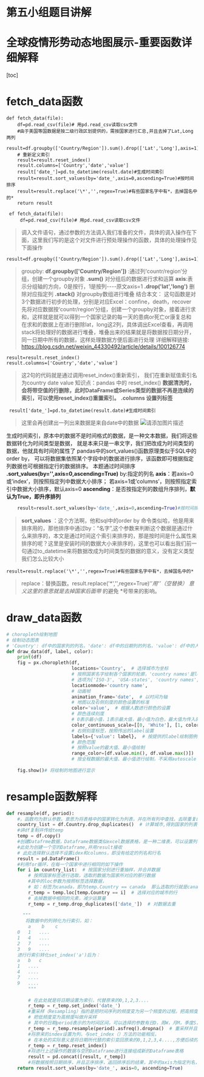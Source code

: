 # 第五小组题目讲解
# 全球疫情形势动态地图展示-重要函数详细解释
[toc]
# fetch_data函数

```livecodeserver
def fetch_data(file):
    df=pd.read_csv(file)# 用pd.read_csv读取csv文件
    #由于美国等国数据是按二级行政区划提供的，需按国家进行汇总,并且去掉了Lat,Long两列
    result=df.groupby(['Country/Region']).sum().drop(['Lat','Long'],axis=1).stack()
    # 重新定义索引
    result=result.reset_index()
    result.columns=['Country','date','value']
    result['date_']=pd.to_datetime(result.date)#生成时间索引
    result=result.sort_values(by='date_',axis=0,ascending=True)#按时间排序
    result=result.replace('\*','',regex=True)#有些国家名字中有*，去掉国名中的*
    return result
```


```gams
 ef fetch_data(file):
	 df=pd.read_csv(file)# 用pd.read_csv读取csv文件
```
    
>调入文件语句，通过参数的方法调入我们准备的文件，具体的调入操作在下面，这里我们写的是这个对文件进行预处理操作的函数，具体的处理操作见下面操作

```livecodeserver
result=df.groupby(['Country/Region']).sum().drop(['Lat','Long'],axis=1).stack()
```
>groupby:
    **df.groupby(['Country/Region'])** :通过列‘countr/region’分组，创建一个groupby对象
    **.sum()** 对分组后的数据进行求和运算
    **axis**:表示分组轴的方向，0是按行，1是按列----原文axis=1
    **.drop('lat','long')** 删除对应指定列
**.stack()** 对groupby数组进行堆叠
    结合本文：
    这句函数是对3个数据进行初步的处理，分别是对应Excel：confine，death，recover
    先将对应数据按‘countr/region’分组，创建一个groupby对象，接着进行求和，这样就是就可以得到一个国家记录的每一天的患病or死亡or康复总和
  在求和的数据上在进行删除lat，long这2列，具体调出Excel查看，再调用stack将处理好的数据进行堆叠，堆叠出来的结果就是将数据按日期分开，同一日期中所有的数据，这样处理数据方便后面进行处理
    详细解释链接: https://blog.csdn.net/weixin_44330492/article/details/100126774

```livecodeserver
result=result.reset_index()
result.columns=['Country','date','value']
```
> 这2句的代码就是通过调用reset_index()重新索引，
我们在重新赋值索引名为country date value
知识点：pandas 中的 reset_index()
**数据清洗时，会将带空值的行删除，此时DataFrame或Series类型的数据不再是连续的索引，可以使用reset_index()重置索引。**
**.columns 设置列标签**

```livecodeserver
 result['date_']=pd.to_datetime(result.date)#生成时间索引
```

>这里会再创建出一列出来数据是来自date中的数据
![请添加图片描述](https://img-blog.csdnimg.cn/57f20cf1d7e6460fa97d2ab28a6382a6.png?x-oss-process=image/watermark,type_d3F5LXplbmhlaQ,shadow_50,text_Q1NETiBAU1NT6L-q,size_20,color_FFFFFF,t_70,g_se,x_16)

生成时间索引，原本中的数据不是时间格式的数据，是一种文本数据，我们将这些数据转化为时间类型是数据，
    就是本来只是一串文字，我们把改成为时间类型的数据，他就具有时间的属性了
pandas中的sort_values()函数原理类似于SQL中的order by，
        可以将数据集依照某个字段中的数据进行排序，该函数即可根据指定列数据也可根据指定行的数据排序。
        本题通过时间排序
        **.sort_values(by='',axis=0,ascending=True)**
            by:指定的列名
            **axis**：若axis=0或’index’，则按照指定列中数据大小排序；
            若axis=1或’columns’，则按照指定索引中数据大小排序，默认axis=0
            **ascending**：是否按指定列的数组升序排列，**默认为True，即升序排列** 	
```python
	result=result.sort_values(by='date_',axis=0,ascending=True)#按时间排序
```
    
  > **sort_values** ：这个方法啊，他和sql中的order by 命令类似哈，他是用来排序用的，那他排序中通过by：“名字”,这个参数来判断这个数据是通过什么来排序的，本文是通过时间这个索引来排序的，那是按时间是什么属性来排序的呢？这里是安装时间的数据大小来排序的，这里也可以看出我们前一句通过to_datetime来将数据改成为时间类型的数据的意义，没有定义类型我们怎么比较大小

```livecodeserver
result=result.replace('\*','',regex=True)#有些国家名字中有*，去掉国名中的*
```
> replace：替换函数。result.replace('\*','',regex=True)‘*’用‘’（空替换）
    意义这里的意思就是去掉国家后面带* 的避免 *号带来的影响。               
# draw_data函数

```python
# choropleth绘制地图
# 绘制动态图表
# 'Country': df中的国家列的列名，'date': df中的日期列的列名，'value': df中的人数值的列名
def draw_data(df, label, color):
    print(df)
    fig = px.choropleth(df,
                        locations='Country',  # 选择城市为坐标
                        # 按照国家名字绘制各个国家的轮廓，'country names'是locationmode参数所提供的选项，不能随意更改，
                        # 选项为['ISO-3', 'USA-states', 'country names', 'geojson-id']
                        locationmode='country name',
                        # 动画帧
                        animation_frame='date',  # 以时间为轴
                        # 地图以及右侧刻度的颜色设置的标准
                        color='value',  # 根据人数进行颜色的设置
                        # 颜色连续刻度
                        # 0表示最小值，1表示最大值，最小值为白色，最大值为传入的颜色设置，形成一个渐变颜色
                        color_continuous_scale=[[0, 'White'], [1, color]],  # 按提供的颜色作为最大值的颜色color
                        # 右侧刻度标签，按照传出的label设置
                        labels={'value': label},  # 按提供的label绘制图例
                        # 颜色范围
                        # 按照value的最大值、最小值绘制
                        range_color=[df.value.min(), df.value.max()]) 
                        # 按全程数据的最大值、最小值进行绘制，不采用autoscale
    
    fig.show()# 将绘制的地图进行显示
```
# resample函数解释
```python
def resample(df, period):
    #，函数均为默认参数，意思为将表格中的国家转化为列表，并在所有列中查找，去除重复的数据，不在原有数据上修改，创建新的变量
    country_list = df.Country.drop_duplicates()  # 计算城市,得到国家的列表
    #讲df复制并传给temp
    temp = df.copy()
    #创建Datafrme数据，Dataframe数据类似excel数据表格，是一种二维表，可以设置列名和行名，存储的数据可以是数值字符串等。
    #此处为创建一个空的Dataframe,并用result接收
    # 此处选择默认选择不设置idex和columns，即没有给定的列名和行名
    result = pd.DataFrame()
    #利用for循环，在每一个国家中进行相同的如下操作
    for i in country_list:  # 按国家分别进行重抽样，并合并数据
        # 按照国家标签进行选取，选取的数据为国家所对应的那行数据
        #其中的loc参数为按照标签选择数据，
        # 如：标签为canada，即为temp.Country == canada  那么选取的行就是canada所对应的数据
        r_temp = temp.loc[temp.Country == i]  # 选择对应的城市的行
        # 去掉数据中相同的元素，减少运算量
        r_temp = r_temp.drop_duplicates(['date_'])  # 对数据去重
      
	  """  
	   将数据中的列转化为行索引，如：
        a    b    c
    0   1   ....
    1   4   ....
    2   7   ....
    3   9   ....
    进行行索引转化set_index('a')后为：
    a   b   c
    1   ....
    4   ....
    7   ....
    9   ....
        """
		
        # 在此处就是将日期设置为索引，代替原来的0,1,2,3....
        r_temp = r_temp.set_index('date_')
        #重采样（Resampling）指的是把时间序列的频度变为另一个频度的过程。把高频度的数据变为低频度叫做降采样（downsampling），
        # 把低频度变为高频度叫做升采样
        # 其中的日期period表示的为时间区间，可以选择的参数有日D，周W，月M，季度S，年Y等，此处选择的是周W
        r_temp = r_temp.resample(period).asfreq().dropna()  # 重采样并且删除缺失值
        #将原来的index设置为列，与set_index（）方法的功能相反。
        # 在本处的实际意义是将日期所代替的索引变回原来的0,1,2,3,4....,方便后续的操作
        r_temp = r_temp.reset_index()
        #将进行上述操作的数据与空的Dataframe进行连接组成新的Dataframe表格
        result = pd.concat([result, r_temp])
        #将数据按照日期排序，并且正序排序，返回排序后的结果，其中的axis为指定列名，此处为默认选项，ascending为升序或者降序，默认为True升序，by是指定列
    return result.sort_values(by='date_', axis=0, ascending=True)
```

